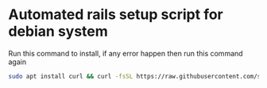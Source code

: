 # Automated rails setup script for debian system

Run this command to install, if any error happen then run this command again
```bash
sudo apt install curl && curl -fsSL https://raw.githubusercontent.com/satrujit-kreeti/system-setup/master/setup.sh | bash
```
